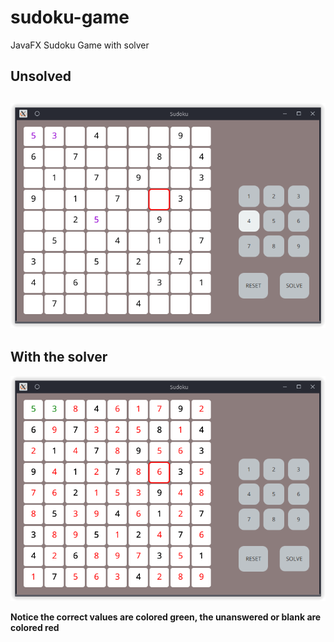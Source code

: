 # sudoku-game
JavaFX Sudoku Game with solver

## Unsolved
![unsolved](/img/unsolved.png)
---
## With the solver
![solved](/img/solved.png)

**Notice the correct values are colored green, the unanswered or blank are colored red**
